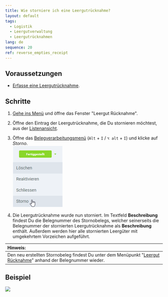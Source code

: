 ```yaml
---
title: Wie storniere ich eine Leergutrücknahme?
layout: default
tags:
  - Logistik
  - Leergutverwaltung
  - Leergutrücknahmen
lang: de
sequence: 20
ref: reverse_empties_receipt
---
```


## Voraussetzungen
- [Erfasse eine Leergutrücknahme](Leergutruecknahme_erfassen).

## Schritte
1. [Gehe ins Menü](Menu) und öffne das Fenster "Leergut Rücknahme".
1. Öffne den Eintrag der Leergutrücknahme, die Du stornieren möchtest, aus der [Listenansicht](Ansichten).
1. Öffne das [Belegverarbeitungsmenü](AktionStarten) (`Alt` + `I` / `⌥ alt` + `I`) und klicke auf *Storno*.<br>
![](assets/Belegstatus_Storno.png)

1. Die Leergutrücknahme wurde nun storniert. Im Textfeld **Beschreibung** findest Du die Belegnummer des Stornobelegs, welcher seinerseits die Belegnummer der stornierten Leergutrücknahme als **Beschreibung** enthält. Außerdem werden hier alle stornierten Leergüter mit umgekehrtem Vorzeichen aufgeführt.

| **Hinweis:** |
| :--- |
| Den neu erstellten Stornobeleg findest Du unter dem Menüpunkt "[Leergut Rücknahme](Menu)" anhand der Belegnummer wieder. |

## Beispiel
![](assets/.gif)
